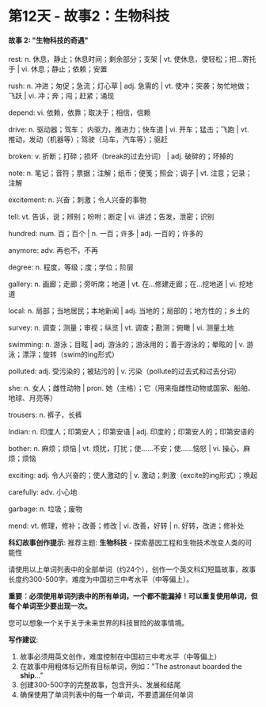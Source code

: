 # 第12天 - 故事2：生物科技

#### 故事 2: "生物科技的奇遇"

rest: n. 休息，静止；休息时间；剩余部分；支架 | vt. 使休息，使轻松；把…寄托于 | vi. 休息；静止；依赖；安置

rush: n. 冲进；匆促；急流；灯心草 | adj. 急需的 | vt. 使冲；突袭；匆忙地做；飞跃 | vi. 冲；奔；闯；赶紧；涌现

depend: vi. 依赖，依靠；取决于；相信，信赖

drive: n. 驱动器；驾车； 内驱力，推进力；快车道 | vi. 开车；猛击；飞跑 | vt. 推动，发动（机器等）；驾驶（马车，汽车等）；驱赶

broken: v. 折断；打碎；损坏（break的过去分词） | adj. 破碎的；坏掉的

note: n. 笔记；音符；票据；注解；纸币；便笺；照会；调子 | vt. 注意；记录；注解

excitement: n. 兴奋；刺激；令人兴奋的事物

tell: vt. 告诉，说；辨别；吩咐；断定 | vi. 讲述；告发，泄密；识别

hundred: num. 百；百个 | n. 一百；许多 | adj. 一百的；许多的

anymore: adv. 再也不，不再

degree: n. 程度，等级；度；学位；阶层

gallery: n. 画廊；走廊；旁听席；地道 | vt. 在…修建走廊；在…挖地道 | vi. 挖地道

local: n.  局部；当地居民；本地新闻 | adj. 当地的；局部的；地方性的；乡土的

survey: n. 调查；测量；审视；纵览 | vt. 调查；勘测；俯瞰 | vi. 测量土地

swimming: n. 游泳；目眩 | adj. 游泳的；游泳用的；善于游泳的；晕眩的 | v. 游泳；漂浮；旋转（swim的ing形式）

polluted: adj. 受污染的；被玷污的 | v. 污染（pollute的过去式和过去分词）

she: n. 女人；雌性动物 | pron. 她（主格）；它（用来指雌性动物或国家、船舶、地球、月亮等）

trousers: n. 裤子，长裤

Indian: n. 印度人；印第安人；印第安语 | adj. 印度的；印第安人的；印第安语的

bother: n. 麻烦；烦恼 | vt. 烦扰，打扰；使……不安；使……恼怒 | vi. 操心，麻烦；烦恼

exciting: adj. 令人兴奋的；使人激动的 | v. 激动；刺激（excite的ing形式）；唤起

carefully: adv. 小心地

garbage: n. 垃圾；废物

mend: vt. 修理，修补；改善；修改 | vi. 改善，好转 | n. 好转，改进；修补处

**科幻故事创作提示**:
推荐主题: **生物科技** - 探索基因工程和生物技术改变人类的可能性

请使用以上单词列表中的全部单词（约24个），创作一个英文科幻短篇故事，故事长度约300-500字，难度为中国初三中考水平（中等偏上）。

**重要：必须使用单词列表中的所有单词，一个都不能漏掉！可以重复使用单词，但每个单词至少要出现一次。**

您可以想象一个关于关于未来世界的科技冒险的故事情境。

**写作建议**: 
1. 故事必须用英文创作，难度控制在中国初三中考水平（中等偏上）
2. 在故事中用粗体标记所有目标单词，例如："The astronaut boarded the **ship**..."
3. 创建300-500字的完整故事，包含开头、发展和结尾
4. 确保使用了单词列表中的每一个单词，不要遗漏任何单词

